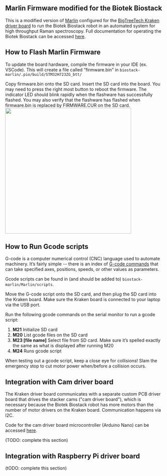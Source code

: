 ## Marlin Firmware modified for the Biotek Biostack 
This is a modified version of [Marlin](https://github.com/bigtreetech/Marlin) configured for the [BigTreeTech Kraken driver board](https://github.com/bigtreetech/BIGTREETECH-Kraken/blob/master/BIGTREETECH%20Kraken%20V1.0%20User%20Manual.pdf) to run the Biotek Biostack robot in an automated system for high throughput Raman spectroscopy. Full documentation for operating the Biotek Biostack can be accessed [here](https://docs.google.com/document/d/1z7106h6sEGIVGQEQTHt1mG3ihGQOetWLh2Im52hU-tA/edit?pli=1).

## How to Flash Marlin Firmware
To update the board hardware, compile the firmware in your IDE (ex. VSCode). This will create a file called “firmware.bin” in <code>biostack-marlin/.pio/build/STM32H723ZG_btt/</code>

Copy firmware.bin onto the SD card. Insert the SD card into the board. You may need to press the right most button to reboot the firmware. The indicator LED should blink rapidly when the flashware has successfully flashed. You may also verify that the flashware has flashed when firmware.bin is replaced by FIRMWARE.CUR on the SD card.  
<img src="https://github.com/user-attachments/assets/f9f0a3ea-1bfe-4af8-9700-cd6b53ea799a" width="400">

## How to Run Gcode scripts
G-code is a computer numerical control (CNC) language used to automate machinery. It’s fairly simple -- there is an index of [G-code commands](https://marlinfw.org/meta/gcode/) that can take specified axes, positions, speeds, or other values as parameters.

Gcode scripts can be found in (and should be added to) <code>biostack-marlin/Marlin/scripts</code>. 

Move the G-code script onto the SD card, and then plug the SD card into the Kraken board. Make sure the Kraken board is connected to your laptop via the USB port. 

Run the following gcode commands on the serial monitor to run a gcode script: 
1. **M21** 
Initialize SD card
2. **M20**
List gcode files on the SD card
3. **M23 [file name]**
Select file from SD card. Make sure it’s spelled exactly the same as what is displayed after running M20
4. **M24**
Runs gcode script

When testing out a gcode script, keep a close eye for collisions! Slam the emergency stop to cut motor power when/before a collision occurs. 

## Integration with Cam driver board
The Kraken driver board communicates with a separate custom PCB driver board that drives the stacker cams ("cam driver board"), which is necessary because the Biotek Biostack robot has more motors than the number of motor drivers on the Kraken board. Communication happens via I2C. 

Code for the cam driver board microcontroller (Arduino Nano) can be accessed [here](https://github.com/Tadesse-Lab/biostack-cam-driver). 

(TODO: complete this section)

## Integration with Raspberry Pi driver board
(tODO: complete this section)
